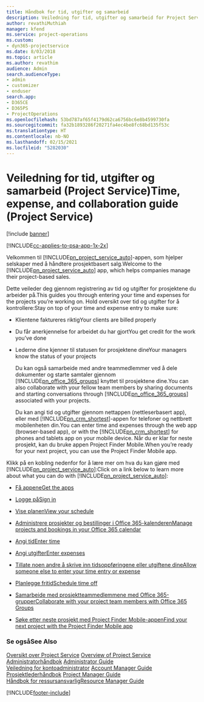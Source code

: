 ```yaml
---
title: Håndbok for tid, utgifter og samarbeid
description: Veiledning for tid, utgifter og samarbeid for Project Service
author: revathiMuthiah
manager: kfend
ms.service: project-operations
ms.custom:
- dyn365-projectservice
ms.date: 8/03/2018
ms.topic: article
ms.author: revathim
audience: Admin
search.audienceType:
- admin
- customizer
- enduser
search.app:
- D365CE
- D365PS
- ProjectOperations
ms.openlocfilehash: 53bd787af65f4179d62ca6756bc6e8b4599730fa
ms.sourcegitcommit: fa32b1893286f20271fa4ec4be8fc68bd135f53c
ms.translationtype: HT
ms.contentlocale: nb-NO
ms.lasthandoff: 02/15/2021
ms.locfileid: "5282030"
---
```

# <a name="time-expense-and-collaboration-guide-project-service"></a><span data-ttu-id="1e683-103">Veiledning for tid, utgifter og samarbeid (Project Service)</span><span class="sxs-lookup"><span data-stu-id="1e683-103">Time, expense, and collaboration guide (Project Service)</span></span>

[!include [banner](../includes/psa-now-project-operations.md)]

[!INCLUDE[cc-applies-to-psa-app-1x-2x](../includes/cc-applies-to-psa-app-1x-2x.md)]

<span data-ttu-id="1e683-104">Velkommen til [!INCLUDE[pn_project_service_auto](../includes/pn-project-service-auto.md)]-appen, som hjelper selskaper med å håndtere prosjektbasert salg.</span><span class="sxs-lookup"><span data-stu-id="1e683-104">Welcome to the [!INCLUDE[pn_project_service_auto](../includes/pn-project-service-auto.md)] app, which helps companies manage their project-based sales.</span></span> 
  
 <span data-ttu-id="1e683-105">Dette veileder deg gjennom registrering av tid og utgifter for prosjektene du arbeider på.</span><span class="sxs-lookup"><span data-stu-id="1e683-105">This guides you through entering your time and expenses for the projects you’re working on.</span></span> <span data-ttu-id="1e683-106">Hold oversikt over tid og utgifter for å kontrollere:</span><span class="sxs-lookup"><span data-stu-id="1e683-106">Stay on top of your time and expense entry to make sure:</span></span>  
  
- <span data-ttu-id="1e683-107">Klientene faktureres riktig</span><span class="sxs-lookup"><span data-stu-id="1e683-107">Your clients are billed properly</span></span>  
  
- <span data-ttu-id="1e683-108">Du får anerkjennelse for arbeidet du har gjort</span><span class="sxs-lookup"><span data-stu-id="1e683-108">You get credit for the work you’ve done</span></span>  
  
- <span data-ttu-id="1e683-109">Lederne dine kjenner til statusen for prosjektene dine</span><span class="sxs-lookup"><span data-stu-id="1e683-109">Your managers know the status of your projects</span></span>  
  
  <span data-ttu-id="1e683-110">Du kan også samarbeide med andre teammedlemmer ved å dele dokumenter og starte samtaler gjennom [!INCLUDE[pn_office_365_groups](../includes/pn-office-365-groups.md)] knyttet til prosjektene dine.</span><span class="sxs-lookup"><span data-stu-id="1e683-110">You can also collaborate with your fellow team members by sharing documents and starting conversations through [!INCLUDE[pn_office_365_groups](../includes/pn-office-365-groups.md)] associated with your projects.</span></span>  
  
  <span data-ttu-id="1e683-111">Du kan angi tid og utgifter gjennom nettappen (nettleserbasert app), eller med [!INCLUDE[pn_crm_shortest](../includes/pn-crm-shortest.md)]-appen for telefoner og nettbrett mobilenheten din.</span><span class="sxs-lookup"><span data-stu-id="1e683-111">You can enter time and expenses through the web app (browser-based app), or with the [!INCLUDE[pn_crm_shortest](../includes/pn-crm-shortest.md)] for phones and tablets app on your mobile device.</span></span> <span data-ttu-id="1e683-112">Når du er klar for neste prosjekt, kan du bruke appen Project Finder Mobile.</span><span class="sxs-lookup"><span data-stu-id="1e683-112">When you’re ready for your next project, you can use the Project Finder Mobile app.</span></span>  
  
<span data-ttu-id="1e683-113">Klikk på en kobling nedenfor for å lære mer om hva du kan gjøre med [!INCLUDE[pn_project_service_auto](../includes/pn-project-service-auto.md)]:</span><span class="sxs-lookup"><span data-stu-id="1e683-113">Click on a link below to learn more about what you can do with [!INCLUDE[pn_project_service_auto](../includes/pn-project-service-auto.md)]:</span></span>  
  
-   [<span data-ttu-id="1e683-114">Få appene</span><span class="sxs-lookup"><span data-stu-id="1e683-114">Get the apps</span></span>](../psa/get-apps.md)  
  
-   [<span data-ttu-id="1e683-115">Logge på</span><span class="sxs-lookup"><span data-stu-id="1e683-115">Sign in</span></span>](../psa/sign-in.md)  
  
-   [<span data-ttu-id="1e683-116">Vise planen</span><span class="sxs-lookup"><span data-stu-id="1e683-116">View your schedule</span></span>](../psa/view-schedule.md)  
  
-   [<span data-ttu-id="1e683-117">Administrere prosjekter og bestillinger i Office 365-kalenderen</span><span class="sxs-lookup"><span data-stu-id="1e683-117">Manage projects and bookings in your Office 365 calendar</span></span>](../psa/manage-project-bookings-office-365-calendar.md)  
  
-   [<span data-ttu-id="1e683-118">Angi tid</span><span class="sxs-lookup"><span data-stu-id="1e683-118">Enter time</span></span>](../psa/enter-time.md)  
  
-   [<span data-ttu-id="1e683-119">Angi utgifter</span><span class="sxs-lookup"><span data-stu-id="1e683-119">Enter expenses</span></span>](../psa/enter-expenses.md)  
  
-   [<span data-ttu-id="1e683-120">Tillate noen andre å skrive inn tidsoppføringene eller utgiftene dine</span><span class="sxs-lookup"><span data-stu-id="1e683-120">Allow someone else to enter your time entry or expense</span></span>](../psa/allow-someone-else-enter-time-entry-expense.md)  
  
-   [<span data-ttu-id="1e683-121">Planlegge fritid</span><span class="sxs-lookup"><span data-stu-id="1e683-121">Schedule time off</span></span>](../psa/schedule-time-off.md)  
  
-   [<span data-ttu-id="1e683-122">Samarbeide med prosjektteammedlemmene med Office 365-grupper</span><span class="sxs-lookup"><span data-stu-id="1e683-122">Collaborate with your project team members with Office 365 Groups</span></span>](../psa/collaborate-project-team-members-office-365-groups.md)  
  
-   [<span data-ttu-id="1e683-123">Søke etter neste prosjekt med Project Finder Mobile-appen</span><span class="sxs-lookup"><span data-stu-id="1e683-123">Find your next project with the Project Finder Mobile app</span></span>](../psa/find-next-project-finder-mobile-app.md)  
  
### <a name="see-also"></a><span data-ttu-id="1e683-124">Se også</span><span class="sxs-lookup"><span data-stu-id="1e683-124">See Also</span></span>  
 <span data-ttu-id="1e683-125">[Oversikt over Project Service](../psa/overview.md) </span><span class="sxs-lookup"><span data-stu-id="1e683-125">[Overview of Project Service](../psa/overview.md) </span></span>  
 <span data-ttu-id="1e683-126">[Administratorhåndbok](../psa/admin-guide.md) </span><span class="sxs-lookup"><span data-stu-id="1e683-126">[Administrator Guide](../psa/admin-guide.md) </span></span>  
 <span data-ttu-id="1e683-127">[Veiledning for kontoadministrator](../psa/account-manager-guide.md) </span><span class="sxs-lookup"><span data-stu-id="1e683-127">[Account Manager Guide](../psa/account-manager-guide.md) </span></span>  
 <span data-ttu-id="1e683-128">[Prosjektlederhåndbok](../psa/project-manager-guide.md) </span><span class="sxs-lookup"><span data-stu-id="1e683-128">[Project Manager Guide](../psa/project-manager-guide.md) </span></span>  
 [<span data-ttu-id="1e683-129">Håndbok for ressursansvarlig</span><span class="sxs-lookup"><span data-stu-id="1e683-129">Resource Manager Guide</span></span>](../psa/resource-manager-guide.md)   


[!INCLUDE[footer-include](../includes/footer-banner.md)]